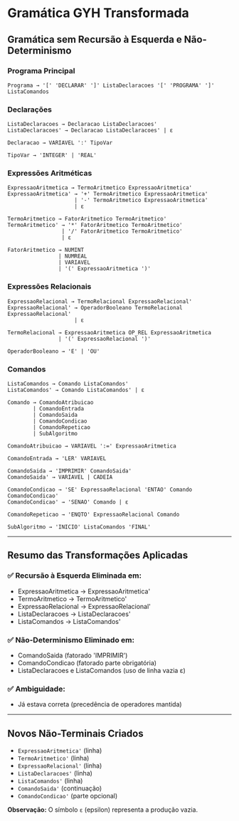 # Gramática GYH Transformada

## Gramática sem Recursão à Esquerda e Não-Determinismo

### Programa Principal
```
Programa → '[' 'DECLARAR' ']' ListaDeclaracoes '[' 'PROGRAMA' ']' ListaComandos
```

### Declarações
```
ListaDeclaracoes → Declaracao ListaDeclaracoes'
ListaDeclaracoes' → Declaracao ListaDeclaracoes' | ε

Declaracao → VARIAVEL ':' TipoVar

TipoVar → 'INTEGER' | 'REAL'
```

### Expressões Aritméticas
```
ExpressaoAritmetica → TermoAritmetico ExpressaoAritmetica'
ExpressaoAritmetica' → '+' TermoAritmetico ExpressaoAritmetica'
                     | '-' TermoAritmetico ExpressaoAritmetica'
                     | ε

TermoAritmetico → FatorAritmetico TermoAritmetico'
TermoAritmetico' → '*' FatorAritmetico TermoAritmetico'
                 | '/' FatorAritmetico TermoAritmetico'
                 | ε

FatorAritmetico → NUMINT 
                | NUMREAL 
                | VARIAVEL 
                | '(' ExpressaoAritmetica ')'
```

### Expressões Relacionais
```
ExpressaoRelacional → TermoRelacional ExpressaoRelacional'
ExpressaoRelacional' → OperadorBooleano TermoRelacional ExpressaoRelacional'
                     | ε

TermoRelacional → ExpressaoAritmetica OP_REL ExpressaoAritmetica 
                | '(' ExpressaoRelacional ')'

OperadorBooleano → 'E' | 'OU'
```

### Comandos
```
ListaComandos → Comando ListaComandos'
ListaComandos' → Comando ListaComandos' | ε

Comando → ComandoAtribuicao 
        | ComandoEntrada 
        | ComandoSaida 
        | ComandoCondicao 
        | ComandoRepeticao 
        | SubAlgoritmo

ComandoAtribuicao → VARIAVEL ':=' ExpressaoAritmetica

ComandoEntrada → 'LER' VARIAVEL

ComandoSaida → 'IMPRIMIR' ComandoSaida'
ComandoSaida' → VARIAVEL | CADEIA

ComandoCondicao → 'SE' ExpressaoRelacional 'ENTAO' Comando ComandoCondicao'
ComandoCondicao' → 'SENAO' Comando | ε

ComandoRepeticao → 'ENQTO' ExpressaoRelacional Comando

SubAlgoritmo → 'INICIO' ListaComandos 'FINAL'
```

---

## Resumo das Transformações Aplicadas

### ✅ Recursão à Esquerda Eliminada em:
- ExpressaoAritmetica → ExpressaoAritmetica'
- TermoAritmetico → TermoAritmetico'
- ExpressaoRelacional → ExpressaoRelacional'
- ListaDeclaracoes → ListaDeclaracoes'
- ListaComandos → ListaComandos'

### ✅ Não-Determinismo Eliminado em:
- ComandoSaida (fatorado 'IMPRIMIR')
- ComandoCondicao (fatorado parte obrigatória)
- ListaDeclaracoes e ListaComandos (uso de linha vazia ε)

### ✅ Ambiguidade:
- Já estava correta (precedência de operadores mantida)

---

## Novos Não-Terminais Criados
- `ExpressaoAritmetica'` (linha)
- `TermoAritmetico'` (linha)
- `ExpressaoRelacional'` (linha)
- `ListaDeclaracoes'` (linha)
- `ListaComandos'` (linha)
- `ComandoSaida'` (continuação)
- `ComandoCondicao'` (parte opcional)

**Observação:** O símbolo `ε` (epsilon) representa a produção vazia.
